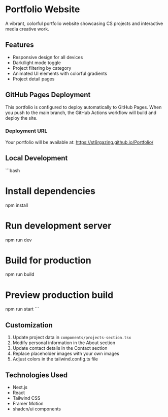 # Portfolio Website

A vibrant, colorful portfolio website showcasing CS projects and interactive media creative work.

## Features

- Responsive design for all devices
- Dark/light mode toggle
- Project filtering by category
- Animated UI elements with colorful gradients
- Project detail pages

## GitHub Pages Deployment

This portfolio is configured to deploy automatically to GitHub Pages. When you push to the main branch, the GitHub Actions workflow will build and deploy the site.

### Deployment URL

Your portfolio will be available at: https://st6rgazing.github.io/Portfolio/

## Local Development

\`\`\`bash
# Install dependencies
npm install

# Run development server
npm run dev

# Build for production
npm run build

# Preview production build
npm run start
\`\`\`

## Customization

1. Update project data in `components/projects-section.tsx`
2. Modify personal information in the About section
3. Update contact details in the Contact section
4. Replace placeholder images with your own images
5. Adjust colors in the tailwind.config.ts file

## Technologies Used

- Next.js
- React
- Tailwind CSS
- Framer Motion
- shadcn/ui components
